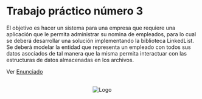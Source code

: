 #  Trabajo práctico número 3
El objetivo es hacer un sistema para una empresa que requiere una aplicación que le permita administrar su nomina de empleados,
para lo cual se deberá desarrollar una solución implementando la biblioteca LinkedList. Se
deberá modelar la entidad que representa un empleado con todos sus datos asociados de tal
manera que la misma permita interactuar con las estructuras de datos almacenadas en los
archivos.

Ver [Enunciado](https://github.com/programativo/UTN-TSP-LABI/blob/master/Trabajo%20Practico%203/Enunciado/TP3.pdf)

<p align="center">
  <br>
  <img alt="Logo" src="https://github.com/programativo/UTN-TSP-LABI/blob/master/Trabajo%20Practico%203/tp3.jpg?raw=true" />
  <br><br><br>
</p>